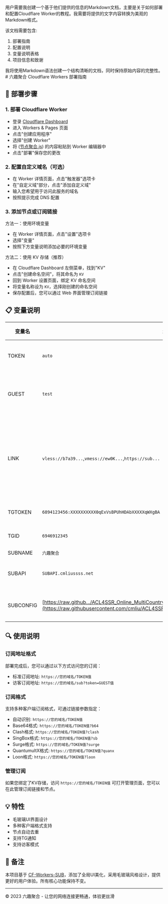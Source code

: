 <think>用户需要我创建一个基于他们提供的信息的Markdown文档，主要是关于如何部署和配置Cloudflare Worker的教程。我需要将提供的文字内容转换为美观的Markdown格式。

该文档需要包含:
1. 部署指南
2. 配置说明
3. 变量说明表格
4. 项目信息和致谢

我将使用Markdown语法创建一个结构清晰的文档，同时保持原始内容的完整性。</think># 六趣聚合 Cloudflare Workers 部署指南

## 📑 部署步骤

### 1. 部署 Cloudflare Worker

- 登录 [Cloudflare Dashboard](https://dash.cloudflare.com/)
- 进入 Workers & Pages 页面
- 点击"创建应用程序"
- 选择"创建 Worker"
- 将 ([节点聚合.js](https://github.com/976853694/cloudflare-vpn/blob/main/%E8%8A%82%E7%82%B9%E8%81%9A%E5%90%88.js)) 的内容粘贴到 Worker 编辑器中
- 点击"部署"保存您的更改

### 2. 配置自定义域名（可选）

- 在 Worker 详情页面，点击"触发器"选项卡
- 在"自定义域"部分，点击"添加自定义域"
- 输入您希望用于访问此服务的域名
- 按照提示完成 DNS 配置

### 3. 添加节点或订阅链接

方法一：使用环境变量
- 在 Worker 详情页面，点击"设置"选项卡
- 选择"变量"
- 按照下方变量说明添加必要的环境变量

方法二：使用 KV 存储（推荐）
- 在 Cloudflare Dashboard 左侧菜单，找到"KV"
- 点击"创建命名空间"，将其命名为 `KV`
- 回到 Worker 设置页面，绑定 KV 命名空间
- 将变量名称设为 `KV`，选择刚创建的命名空间
- 保存配置后，您可以通过 Web 界面管理订阅链接

## 📋 变量说明

| 变量名 | 示例 | 必填 | 备注 |
|--------|------|------|------|
| TOKEN | `auto` | ✅ | 汇聚订阅的订阅配置路径地址，例如：`/auto` |
| GUEST | `test` | ❌ | 汇聚订阅的访客订阅TOKEN，例如：`/sub?token=test` |
| LINK | `vless://b7a39...`,`vmess://ew0K...`,`https://sub...` | ❌ | 可同时放入多个节点链接与多个订阅链接，链接之间用换行做间隔（添加**KV命名空间**后，该变量将不会使用）|
| TGTOKEN | `6894123456:XXXXXXXXXX0qExVsBPUhHDAbXXXXXqWXgBA` | ❌ | 发送TG通知的机器人token |
| TGID | `6946912345` | ❌ | 接收TG通知的账户数字ID |
| SUBNAME | `六趣聚合` | ❌ | 订阅名称 |
| SUBAPI | `SUBAPI.cmliussss.net` | ❌ | clash、singbox等订阅转换后端 |
| SUBCONFIG | [https://raw.github.../ACL4SSR_Online_MultiCountry.ini](https://raw.githubusercontent.com/cmliu/ACL4SSR/main/Clash/config/ACL4SSR_Online_MultiCountry.ini) | ❌ | clash、singbox等订阅转换配置文件 |

## 🔍 使用说明

### 订阅地址格式

部署完成后，您可以通过以下方式访问您的订阅：

- 标准订阅地址: `https://您的域名/TOKEN值`
- 访客订阅地址: `https://您的域名/sub?token=GUEST值`

### 订阅格式

支持多种客户端订阅格式，可通过链接参数指定：

- 自动识别: `https://您的域名/TOKEN值`
- Base64格式: `https://您的域名/TOKEN值?b64`
- Clash格式: `https://您的域名/TOKEN值?clash`
- SingBox格式: `https://您的域名/TOKEN值?sb`
- Surge格式: `https://您的域名/TOKEN值?surge`
- QuantumultX格式: `https://您的域名/TOKEN值?quanx`
- Loon格式: `https://您的域名/TOKEN值?loon`

### 管理订阅

如果您绑定了KV存储，访问 `https://您的域名/TOKEN值` 可打开管理页面，您可以在此管理订阅链接和节点。

## 💡 特性

- 毛玻璃UI界面设计
- 多种客户端格式支持
- 节点自动去重
- 支持TG通知
- 支持访客模式

## 📌 备注

本项目基于 [CF-Workers-SUB](https://github.com/cmliu/CF-Workers-SUB)，添加了全局UI美化，采用毛玻璃风格设计，提供更好的用户体验。所有核心功能保持不变。

---

© 2023 六趣聚合 - 让您的网络连接更畅通，体验更丝滑
